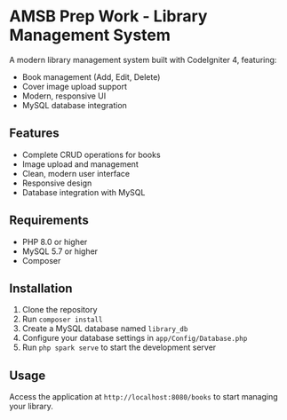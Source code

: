 # AMSB Prep Work - Library Management System

A modern library management system built with CodeIgniter 4, featuring:

- Book management (Add, Edit, Delete)
- Cover image upload support
- Modern, responsive UI
- MySQL database integration

## Features

- Complete CRUD operations for books
- Image upload and management
- Clean, modern user interface
- Responsive design
- Database integration with MySQL

## Requirements

- PHP 8.0 or higher
- MySQL 5.7 or higher
- Composer

## Installation

1. Clone the repository
2. Run `composer install`
3. Create a MySQL database named `library_db`
4. Configure your database settings in `app/Config/Database.php`
5. Run `php spark serve` to start the development server

## Usage

Access the application at `http://localhost:8080/books` to start managing your library.
